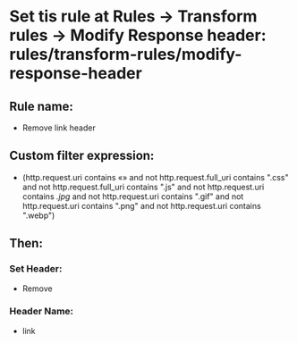 # Set tis rule at Rules -> Transform rules -> Modify Response header: rules/transform-rules/modify-response-header

## Rule name:

- Remove link header

## Custom filter expression:

- (http.request.uri contains «» and not http.request.full_uri contains ".css" and not http.request.full_uri contains ".js" and not http.request.uri contains *.jpg* and not http.request.uri contains ".gif" and not http.request.uri contains ".png" and not http.request.uri contains ".webp")

## Then: 

### Set Header:
- Remove

### Header Name:
- link
